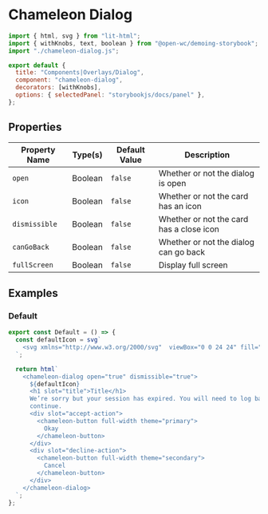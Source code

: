 # Chameleon Dialog

```js script
import { html, svg } from "lit-html";
import { withKnobs, text, boolean } from "@open-wc/demoing-storybook";
import "./chameleon-dialog.js";

export default {
  title: "Components|Overlays/Dialog",
  component: "chameleon-dialog",
  decorators: [withKnobs],
  options: { selectedPanel: "storybookjs/docs/panel" },
};
```

## Properties

| Property Name | Type(s) | Default Value | Description                              |
| ------------- | ------- | ------------- | ---------------------------------------- |
| `open`        | Boolean | `false`       | Whether or not the dialog is open        |
| `icon`        | Boolean | `false`       | Whether or not the card has an icon      |
| `dismissible` | Boolean | `false`       | Whether or not the card has a close icon |
| `canGoBack`   | Boolean | `false`       | Whether or not the dialog can go back    |
| `fullScreen`  | Boolean | `false`       | Display full screen                      |

## Examples

### Default

```js preview-story
export const Default = () => {
  const defaultIcon = svg`
    <svg xmlns="http://www.w3.org/2000/svg"  viewBox="0 0 24 24" fill="none" stroke="currentColor" stroke-width="2" stroke-linecap="round" stroke-linejoin="round" class="feather feather-alert-triangle" slot="icon"><path d="M10.29 3.86L1.82 18a2 2 0 0 0 1.71 3h16.94a2 2 0 0 0 1.71-3L13.71 3.86a2 2 0 0 0-3.42 0z"></path><line x1="12" y1="9" x2="12" y2="13"></line><line x1="12" y1="17" x2="12" y2="17"></line></svg>
  `;

  return html`
    <chameleon-dialog open="true" dismissible="true">
      ${defaultIcon}
      <h1 slot="title">Title</h1>
      We’re sorry but your session has expired. You will need to log back in to
      continue.
      <div slot="accept-action">
        <chameleon-button full-width theme="primary">
          Okay
        </chameleon-button>
      </div>
      <div slot="decline-action">
        <chameleon-button full-width theme="secondary">
          Cancel
        </chameleon-button>
      </div>
    </chameleon-dialog>
  `;
};
```
